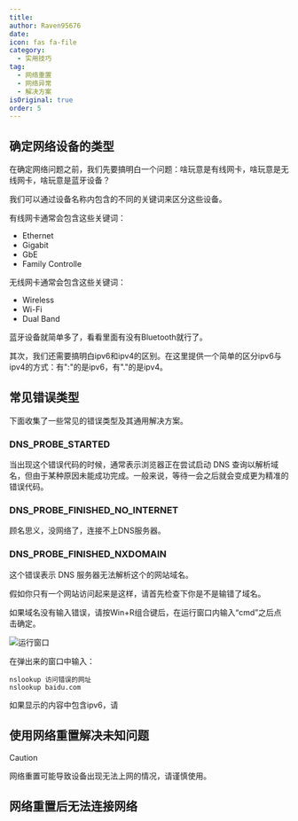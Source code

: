 ```yaml
---
title:
author: Raven95676
date: 
icon: fas fa-file
category:
  - 实用技巧
tag:
  - 网络重置
  - 网络异常
  - 解决方案
isOriginal: true
order: 5
---
```


## 确定网络设备的类型

在确定网络问题之前，我们先要搞明白一个问题：啥玩意是有线网卡，啥玩意是无线网卡，啥玩意是蓝牙设备？

我们可以通过设备名称内包含的不同的关键词来区分这些设备。

有线网卡通常会包含这些关键词：

- Ethernet
- Gigabit
- GbE
- Family Controlle

无线网卡通常会包含这些关键词：

- Wireless
- Wi-Fi
- Dual Band

蓝牙设备就简单多了，看看里面有没有Bluetooth就行了。

其次，我们还需要搞明白ipv6和ipv4的区别。在这里提供一个简单的区分ipv6与ipv4的方式：有":"的是ipv6，有"."的是ipv4。

## 常见错误类型

下面收集了一些常见的错误类型及其通用解决方案。

### DNS_PROBE_STARTED

当出现这个错误代码的时候，通常表示浏览器正在尝试启动 DNS 查询以解析域名，但由于某种原因未能成功完成。一般来说，等待一会之后就会变成更为精准的错误代码。

### DNS_PROBE_FINISHED_NO_INTERNET

顾名思义，没网络了，连接不上DNS服务器。

### DNS_PROBE_FINISHED_NXDOMAIN

这个错误表示 DNS 服务器无法解析这个的网站域名。

假如你只有一个网站访问起来是这样，请首先检查下你是不是输错了域名。

如果域名没有输入错误，请按Win+R组合键后，在运行窗口内输入“cmd”之后点击确定。

![运行窗口](https://ooo.0x0.ooo/2024/08/25/OtQApK.png)

在弹出来的窗口中输入：

```shell
nslookup 访问错误的网址
nslookup baidu.com
```

如果显示的内容中包含ipv6，请

## 使用网络重置解决未知问题

> [!caution]
>
> 网络重置可能导致设备出现无法上网的情况，请谨慎使用。

## 网络重置后无法连接网络
